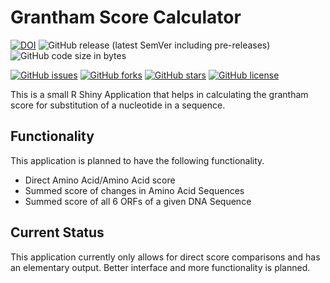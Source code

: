 # Grantham Score Calculator

[![DOI](https://zenodo.org/badge/DOI/10.5281/zenodo.4044240.svg)](https://doi.org/10.5281/zenodo.4044240)
![GitHub release (latest SemVer including pre-releases)](https://img.shields.io/github/v/release/AliSajid/grantham_calculator?include_prereleases)
![GitHub code size in bytes](https://img.shields.io/github/languages/code-size/AliSajid/grantham_calculator)


[![GitHub issues](https://img.shields.io/github/issues/AliSajid/grantham_calculator)](https://github.com/AliSajid/grantham_calculator/issues)
[![GitHub forks](https://img.shields.io/github/forks/AliSajid/grantham_calculator)](https://github.com/AliSajid/grantham_calculator/network)
[![GitHub stars](https://img.shields.io/github/stars/AliSajid/grantham_calculator)](https://github.com/AliSajid/grantham_calculator/stargazers)
[![GitHub license](https://img.shields.io/github/license/AliSajid/grantham_calculator)](https://github.com/AliSajid/grantham_calculator/blob/master/LICENSE)


This is a small R Shiny Application that helps in calculating the grantham score for substitution of a nucleotide in a sequence.

## Functionality

This application is planned to have the following functionality.

* Direct Amino Acid/Amino Acid score
* Summed score of changes in Amino Acid Sequences
* Summed score of all 6 ORFs of a given DNA Sequence

## Current Status

This application currently only allows for direct score comparisons and has an elementary output. Better interface and more functionality is planned.
